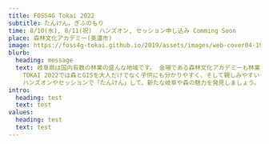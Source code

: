 ```yaml
---
title: FOSS4G Tokai 2022
subtitle: たんけん。ぎふのもり
time: 8/10(水), 8/11(祝)  ハンズオン, セッション申し込み Comming Soon
place: 森林文化アカデミー(美濃市)
image: https://foss4g-tokai.github.io/2019/assets/images/web-cover04-1969x1228.png
blurb:
  heading: message
  text: 岐阜県は国内有数の林業の盛んな地域です。 会場である森林文化アカデミーも林業を中心とした森に関する文化や技術の継承を実践しています。 FOSS4G
    TOKAI 2022では森とGISを大人だけでなく子供にも分かりやすく、そして親しみやすいイベントにしていきます。
    ハンズオンやセッションで「たんけん」して、新たな岐阜や森の魅力を発見しましょう。
intro:
  heading: test
  text: test
values:
  heading: test
  text: test
---
```

